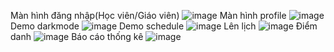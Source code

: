 Màn hình đăng nhập(Học viên/Giáo viên)
![image](https://github.com/KhoaBH/uit_project/assets/142428858/d4f25f2a-66df-4baf-98c7-2e0cf27b162f)
Màn hình profile
![image](https://github.com/KhoaBH/uit_project/assets/142428858/98c3b331-1d3a-4fbf-b8ef-53314d5abd70)
Demo darkmode
![image](https://github.com/KhoaBH/uit_project/assets/142428858/2ac4835d-f555-47eb-97ad-dc9074ac0bec)
Demo schedule
![image](https://github.com/KhoaBH/uit_project/assets/142428858/16c2fd39-3cde-4d96-8aec-88df65681fa8)
Lên lịch
![image](https://github.com/KhoaBH/uit_project/assets/142428858/1061a332-1704-44cf-b965-91358b56c8eb)
Điểm danh
![image](https://github.com/KhoaBH/uit_project/assets/142428858/7fdd9157-4df9-4646-b4e0-01255bfe8d45)
Báo cáo thống kê
![image](https://github.com/KhoaBH/uit_project/assets/142428858/f18968f9-1a5d-41f7-b377-2aba1feb4bd6)
